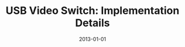 ---
title: "USB Video Switch: Implementation Details"
collection: publications
permalink: /publication/9
date: 2013-01-01
venue: 'Unpublished manuscript'
paperurl: '/files/usbvideoswitch.pdf'
link: 'https://ammarkhat.github.io/files/usbvideoswitch.pdf'
citation: 'Hattab, Ammar, and Gabriel Taubin. "USB VIDEO SWITCH: IMPLEMENTATION DETAILS." Unpublished manuscript (2013).'
---